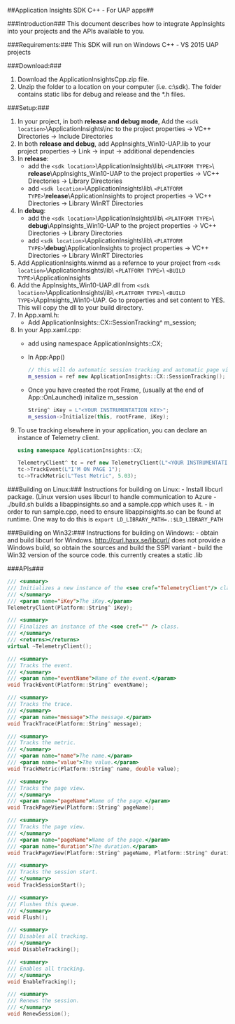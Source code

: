 ##Application Insights SDK C++ - For UAP apps##

###Introduction###
This document describes how to integrate AppInsights into your projects and the APIs available to you.

###Requirements:###
This SDK will run on Windows C++ - VS 2015 UAP projects

###Download:###
1. Download the ApplicationInsightsCpp.zip file.
2. Unzip the folder to a location on your computer (i.e. c:\sdk).  The folder contains static libs for debug and release and the *.h files.

###Setup:###
1. In your project, in both **release and debug mode**, Add the `<sdk location>`\ApplicationInsights\inc to the project properties -> VC++ Directories -> Include Directories
2. In both **release and debug**, add AppInsights_Win10-UAP.lib to your project properties -> Link -> input -> additional dependencies
3. In **release**:
	- add the `<sdk location>`\ApplicationInsights\lib\ `<PLATFORM TYPE>`\\ **release**\AppInsights_Win10-UAP to the project properties -> VC++ Directories -> Library Directories
	- add `<sdk location>`\ApplicationInsights\lib\ `<PLATFORM TYPE>`\\**release**\ApplicationInsights to  project properties -> VC++ Directories -> Library WinRT Directories
4. In **debug**:
	- add the `<sdk location>`\ApplicationInsights\lib\ `<PLATFORM TYPE>`\\ **debug**\AppInsights_Win10-UAP to the project properties -> VC++ Directories -> Library Directories
	- add `<sdk location>`\ApplicationInsights\lib\ `<PLATFORM TYPE>`\\**debug**\ApplicationInsights to  project properties -> VC++ Directories -> Library WinRT Directories
5. Add ApplicationInsights.winmd as a refernce to your project from `<sdk location>`\ApplicationInsights\lib\ `<PLATFORM TYPE>`\ `<BUILD TYPE>`\ApplicationInsights
6. Add the AppInsights_Win10-UAP.dll from `<sdk location>`\ApplicationInsights\lib\ `<PLATFORM TYPE>`\ `<BUILD TYPE>`\AppInsights_Win10-UAP.  Go to properties and set content to YES.  This will copy the dll to your build directory.
7. In App.xaml.h:
	- Add ApplicationInsights::CX::SessionTracking^ m_session;
8.  In your App.xaml.cpp:
	- add using namespace ApplicationInsights::CX;
	- In App:App()
		```cpp
		// this will do automatic session tracking and automatic page view collection
		m_session = ref new ApplicationInsights::CX::SessionTracking();
		```
		
	- Once you have created the root Frame, (usually at the end of App::OnLaunched) initalize m_session
		```cpp
		String^ iKey = L"<YOUR INSTRUMENTATION KEY>";
		m_session->Initialize(this, rootFrame, iKey);
		```
9. To use tracking elsewhere in your application, you can declare an instance of Telemetry client.
	```cpp
	using namespace ApplicationInsights::CX;
	
	TelemetryClient^ tc = ref new TelemetryClient(L"<YOUR INSTRUMENTATION KEY>");
	tc->TrackEvent(L"I'M ON PAGE 1");
	tc->TrackMetric(L"Test Metric", 5.03);
	```

###Building on Linux:###
Instructions for building on Linux:
	- Install libcurl package. (Linux version uses libcurl to handle communication to Azure
	- ./build.sh  builds a libappinsights.so and a sample.cpp which uses it.
	- in order to run sample.cpp, need to ensure libappinsights.so can be found at runtime. One way to do this is
		```
		export LD_LIBRARY_PATH=.:$LD_LIBRARY_PATH
		```
	
###Building on Win32:###
Instructions for building on Windows:
	- obtain and build libcurl for Windows. http://curl.haxx.se/libcurl/ does not provide a Windows build, so obtain the sources and build the SSPI variant
	- build the Win32 version of the source code. this currently creates a static .lib 


###APIs###
```cpp
/// <summary>
/// Initializes a new instance of the <see cref="TelemetryClient"/> class.
/// </summary>
/// <param name="iKey">The iKey.</param>
TelemetryClient(Platform::String^ iKey);

/// <summary>
/// Finalizes an instance of the <see cref="" /> class.
/// </summary>
/// <returns></returns>
virtual ~TelemetryClient();

/// <summary>
/// Tracks the event.
/// </summary>
/// <param name="eventName">Name of the event.</param>
void TrackEvent(Platform::String^ eventName);

/// <summary>
/// Tracks the trace.
/// </summary>
/// <param name="message">The message.</param>
void TrackTrace(Platform::String^ message);

/// <summary>
/// Tracks the metric.
/// </summary>
/// <param name="name">The name.</param>
/// <param name="value">The value.</param>
void TrackMetric(Platform::String^ name, double value);

/// <summary>
/// Tracks the page view.
/// </summary>
/// <param name="pageName">Name of the page.</param>
void TrackPageView(Platform::String^ pageName);

/// <summary>
/// Tracks the page view.
/// </summary>
/// <param name="pageName">Name of the page.</param>
/// <param name="duration">The duration.</param>
void TrackPageView(Platform::String^ pageName, Platform::String^ duration);

/// <summary>
/// Tracks the session start.
/// </summary>
void TrackSessionStart();

/// <summary>
/// Flushes this queue.
/// </summary>
void Flush();

/// <summary>
/// Disables all tracking.
/// </summary>
void DisableTracking();

/// <summary>
/// Enables all tracking.
/// </summary>
void EnableTracking();

/// <summary>
/// Renews the session.
/// </summary>
void RenewSession();
```